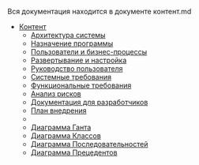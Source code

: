 Вся документация находится в документе контент.md

* [Контент](Task-Manager/TaskManager/Документы/Контент.md)
  * [Архитектура системы](TaskManager/Документы/Архитектура_системы.md)
  * [Назначение программы](TaskManager/Документы/Назначение_программы.md)
  * [Пользователи и бизнес-процессы](TaskManager/Документы/Пользователи_и_бизнес-процессы.md)
  * [Развертывание и настройка](TaskManager/Документы/Развертывание_и_настройка.md)
  * [Руководство пользователя](TaskManager/Документы/Руководство_пользователя.md)
  * [Системные требования](TaskManager/Документы/Системные_требования.md)
  * [Функциональные требования](TaskManager/Документы/Функциональные_требования.md)
  * [Анализ рисков](TaskManager/ДокументыУЧ/Анализ_рисков.md)
  * [Документация для разработчиков](TaskManager/ДокументыУЧ/Документация_для_разработчиков.md)
  * [План внедрения](TaskManager/ДокументыУЧ/План_внедрения.md)
  * 
  * [Диаграмма Ганта](TaskManager/Документы/Диаграммы_png/Диаграмма_Ганта.jpg)
  * [Диаграмма Классов](TaskManager/Документы/Диаграммы_png/ДиаграммаКлассов.jpg)
  * [Диаграмма Последовательностей](TaskManager/Документы/Диаграммы_png/ДиаграммаПоследовательностей.png)
  * [Диаграмма Прецедентов](TaskManager/Документы/Диаграммы_png/ДиаграммаПрецедентов.jpg)
